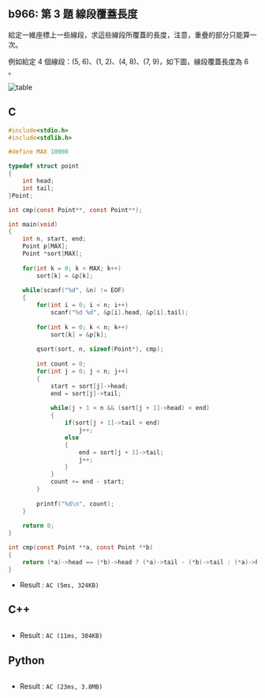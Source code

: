 ## b966: 第 3 題 線段覆蓋長度
給定一維座標上一些線段，求這些線段所覆蓋的長度，注意，重疊的部分只能算一次。

例如給定 4 個線段：(5, 6)、(1, 2)、(4, 8)、(7, 9)，如下圖，線段覆蓋長度為 6 。

![table]()

## C
```C
#include<stdio.h>
#include<stdlib.h>

#define MAX 10000

typedef struct point
{
	int head;
	int tail;
}Point;

int cmp(const Point**, const Point**);

int main(void)
{
	int n, start, end;
	Point p[MAX];
	Point *sort[MAX];
	
	for(int k = 0; k < MAX; k++)
		sort[k] = &p[k];
	
	while(scanf("%d", &n) != EOF)
	{
		for(int i = 0; i < n; i++)
			scanf("%d %d", &p[i].head, &p[i].tail);
		
		for(int k = 0; k < n; k++)
			sort[k] = &p[k];
			
		qsort(sort, n, sizeof(Point*), cmp);
		
		int count = 0;
		for(int j = 0; j < n; j++)
		{
			start = sort[j]->head;
			end = sort[j]->tail;
			
			while(j + 1 < n && (sort[j + 1]->head) < end)
			{
				if(sort[j + 1]->tail < end)
					j++;
				else
				{
					end = sort[j + 1]->tail;
					j++;
				}
			}
			count += end - start;
		}
		
		printf("%d\n", count);
	}
	
	return 0;
}

int cmp(const Point **a, const Point **b)
{
	return (*a)->head == (*b)->head ? (*a)->tail - (*b)->tail : (*a)->head - (*b)->head;
}
```
 * Result : `AC (5ms, 324KB)`

## C++
```C++

```
 * Result : `AC (11ms, 304KB)`

## Python
```python

```
 * Result : `AC (23ms, 3.8MB)`
